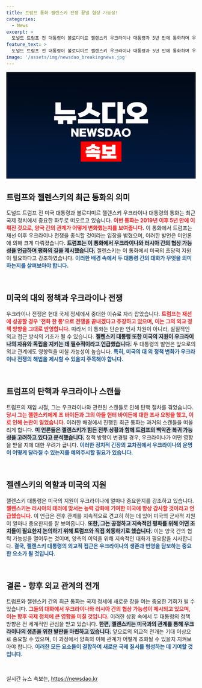 ```yaml
---
title: 트럼프 통화 젤렌스키 전쟁 끝낼 협상 가능성!
categories:
  - News
excerpt: >
  도널드 트럼프 전 대통령이 볼로디미르 젤렌스키 우크라이나 대통령과 5년 만에 통화하며 우크라이나 전쟁 종결 의지를 밝혔습니다. 과거 스캔들을 넘어, 그간의 관계가 어떻게 변화할지 주목됩니다. 클릭하여 자세한 이야기를 확인해보세요!
feature_text: >
  도널드 트럼프 전 대통령이 볼로디미르 젤렌스키 우크라이나 대통령과 5년 만에 통화하며 우크라이나 전쟁 종결 의지를 밝혔습니다. 과거 스캔들을 넘어, 그간의 관계가 어떻게 변화할지 주목됩니다. 클릭하여 자세한 이야기를 확인해보세요!
image: '/assets/img/newsdao_breakingnews.jpg'
---
```


<p><img src="/assets/img/newsdao_breakingnews.jpg" alt="ontimetimes 속보" /></p>

<h2 data-ke-size="size26">트럼프와 젤렌스키의 최근 통화의 의미</h2>

<p data-ke-size="size16">도널드 트럼프 전 미국 대통령과 볼로디미르 젤렌스키 우크라이나 대통령의 통화는 최근 국제 정치에서 중요한 화두로 떠오르고 있습니다. <b><span style="color: #ee2323;">이번 통화는 2019년 이후 5년 만에 이뤄진 것으로, 양국 간의 관계가 어떻게 변화했는지를 보여줍니다.</span></b> 이 통화에서 트럼프는 재선 이후 우크라이나 전쟁을 종식할 것이라는 입장을 밝혔으며, 이러한 발언은 미언론에 의해 크게 다뤄졌습니다. <b><span style="background-color: #21538527;">트럼프는 이 통화에서 우크라이나와 러시아 간의 협상 가능성을 언급하며 평화의 길을 제시했습니다.</span></b> 젤렌스키는 이 통화에서 미국의 초당적 지원이 필요하다고 강조하였습니다. <b><span style="color: #1a5490;">이러한 배경 속에서 두 대통령 간의 대화가 무엇을 의미하는지를 살펴보아야 합니다.</span></b></p>

<p data-ke-size="size16">&nbsp;</p>

<h2 data-ke-size="size26">미국의 대외 정책과 우크라이나 전쟁</h2>

<p data-ke-size="size16">우크라이나 전쟁은 현대 국제 정세에서 중대한 이슈로 자리 잡았습니다. <b><span style="color: #ee2323;">트럼프는 재선에 성공할 경우 '전화 한 통'으로 전쟁을 끝내겠다고 주장하고 있으며, 이는 그의 외교 정책 방향을 그대로 반영합니다.</span></b> 따라서 이 통화는 단순한 인사 차원이 아니라, 실질적인 외교 접근 방식의 기초가 될 수 있습니다. <b><span style="background-color: #21538527;">젤렌스키 대통령 또한 미국의 지원이 우크라이나의 자유와 독립을 지키는 데 필수적이라고 언급했습니다.</span></b> 두 대통령의 발언은 앞으로의 외교 관계에도 영향력을 미칠 가능성이 높습니다. <b><span style="color: #1a5490;">특히, 미국의 대 외 정책 변화가 우크라이나 전쟁의 해법을 제시할 수 있을지 주목해야 합니다.</span></b></p>

<p data-ke-size="size16">&nbsp;</p>

<h2 data-ke-size="size26">트럼프의 탄핵과 우크라이나 스캔들</h2>

<p data-ke-size="size16">트럼프의 재임 시절, 그는 우크라이나와 관련된 스캔들로 인해 탄핵 절차를 겪었습니다. <b><span style="color: #ee2323;">당시 그는 젤렌스키에게 조 바이든과 그의 아들 헌터 바이든에 대한 조사 요청을 했고, 이로 인해 논란이 일었습니다.</span></b> 이러한 배경에서 진행된 최근 통화는 과거의 스캔들을 떠올리게 합니다. <b><span style="background-color: #21538527;">미 언론들은 젤렌스키가 힘든 전투 상황과 함께 트럼프의 백악관 복귀 가능성을 고려하고 있다고 분석했습니다.</span></b> 정책 방향이 변경될 경우, 우크라이나가 어떤 영향을 받을 지에 대한 우려가 큽니다. <b><span style="color: #1a5490;">이러한 정치적 긴장의 교차점에서 우크라이나의 운명이 어떻게 달라질 수 있는지를 예의주시할 필요가 있습니다.</span></b></p>

<p data-ke-size="size16">&nbsp;</p>

<h2 data-ke-size="size26">젤렌스키의 역할과 미국의 지원</h2>

<p data-ke-size="size16">젤렌스키 대통령은 미국의 지원이 우크라이나에 얼마나 중요한지를 강조하고 있습니다. <b><span style="color: #ee2323;">젤렌스키는 러시아의 테러에 맞서는 능력 강화에 기여한 미국에 항상 감사할 것이라고 언급했습니다.</span></b> 이 언급은 전후 관계를 지속적으로 견고히 하는 데 있어 미국의 군사적 지원이 얼마나 중요한지를 잘 보여줍니다. <b><span style="background-color: #21538527;">또한, 그는 공정하고 지속적인 평화를 위해 어떤 조치들이 필요한지 논의하기 위해 트럼프와 직접 회동하기로 했습니다.</span></b> 이는 양국 간의 협력 가능성을 열어두는 것이며, 양측의 이익을 위해 지속적인 대화가 필요함을 시사합니다. <b><span style="color: #1a5490;">결국, 젤렌스키 대통령의 외교적 접근은 우크라이나의 생존과 번영을 담보하는 중요한 요소가 될 것입니다.</span></b></p>

<p data-ke-size="size16">&nbsp;</p>

<h2 data-ke-size="size26">결론 - 향후 외교 관계의 전개</h2>

<p data-ke-size="size16">트럼프와 젤렌스키 간의 최근 통화는 국제 정세에 새로운 장을 여는 중요한 기회가 될 수 있습니다. <b><span style="color: #ee2323;">그들의 대화에서 우크라이나와 러시아 간의 협상 가능성이 제시되고 있으며, 이는 향후 국제 정치에 큰 영향을 미칠 것입니다.</span></b> 이러한 상황 속에서 두 대통령의 정책 방향은 전 세계적인 관심을 받고 있습니다. <b><span style="background-color: #21538527;">한편, 젤렌스키는 미국과의 관계를 통해 우크라이나의 생존을 위한 발판을 마련하고 있습니다.</span></b> 앞으로의 외교적 전개는 기대 이상으로 중요할 수 있으며, 이 과정에서 양측의 이해 관계가 어떻게 조화될 수 있을지 지켜보아야 합니다. <b><span style="color: #1a5490;">이러한 모든 요소들이 결합하여 새로운 국제 질서를 형성하는 데 기여할 것입니다.</span></b></p>

<p data-ke-size="size16">&nbsp;</p>
실시간 뉴스 속보는, <a href="https://newsdao.kr" rel="dofollow">https://newsdao.kr</a>


